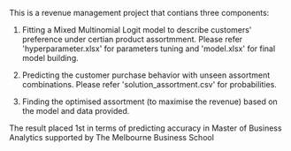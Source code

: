 This is a revenue management project that contians three components:

1. Fitting a Mixed Multinomial Logit model to describe customers' preference under certian product assortmment.
Please refer 'hyperparameter.xlsx' for parameters tuning and 'model.xlsx' for final model building.

2. Predicting the customer purchase behavior with unseen assortment combinations.
Please refer 'solution_assortment.csv' for probabilities. 

3. Finding the optimised assortment (to maximise the revenue) based on the model and data provided.


The result placed 1st in terms of predicting accuracy in Master of Business Analytics supported by The Melbourne Business School
